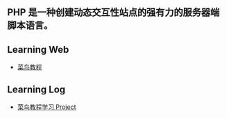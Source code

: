 ## PHP 是一种创建动态交互性站点的强有力的服务器端脚本语言。

## Learning Web

- [菜鸟教程](http://www.runoob.com/php/php-tutorial.html)

## Learning Log

- [菜鸟教程学习 Project](https://github.com/yangtao2o/learninglog/projects/6)
